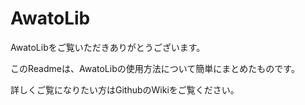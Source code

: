 # AwatoLib

AwatoLibをご覧いただきありがとうございます。

このReadmeは、AwatoLibの使用方法について簡単にまとめたものです。

詳しくご覧になりたい方はGithubのWikiをご覧ください。
